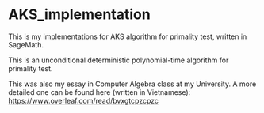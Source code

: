 # AKS_implementation

This is my implementations for AKS algorithm for primality test, written in SageMath.

This is an unconditional deterministic polynomial-time algorithm for primality test.

This was also my essay in Computer Algebra class at my University. A more detailed one can be found here (written in Vietnamese): <https://www.overleaf.com/read/bvxgtcpzcpzc>
